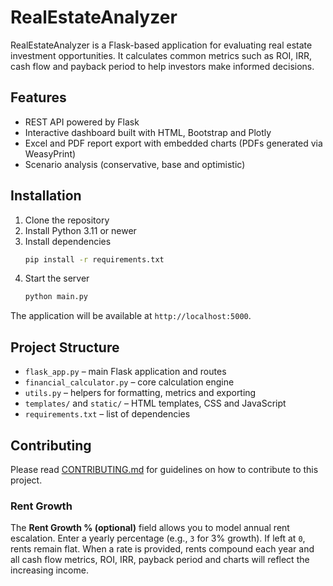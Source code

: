 # RealEstateAnalyzer

RealEstateAnalyzer is a Flask-based application for evaluating real estate investment opportunities. It calculates common metrics such as ROI, IRR, cash flow and payback period to help investors make informed decisions.

## Features

- REST API powered by Flask
- Interactive dashboard built with HTML, Bootstrap and Plotly
- Excel and PDF report export with embedded charts (PDFs generated via WeasyPrint)
- Scenario analysis (conservative, base and optimistic)

## Installation

1. Clone the repository
2. Install Python 3.11 or newer
3. Install dependencies
   ```bash
   pip install -r requirements.txt
   ```
4. Start the server
   ```bash
   python main.py
   ```

The application will be available at `http://localhost:5000`.

## Project Structure

- `flask_app.py` – main Flask application and routes
- `financial_calculator.py` – core calculation engine
- `utils.py` – helpers for formatting, metrics and exporting
- `templates/` and `static/` – HTML templates, CSS and JavaScript
- `requirements.txt` – list of dependencies

## Contributing

Please read [CONTRIBUTING.md](CONTRIBUTING.md) for guidelines on how to contribute to this project.

### Rent Growth

The **Rent Growth % (optional)** field allows you to model annual rent escalation.
Enter a yearly percentage (e.g., `3` for 3% growth). If left at `0`, rents remain
flat. When a rate is provided, rents compound each year and all cash flow metrics,
ROI, IRR, payback period and charts will reflect the increasing income.
